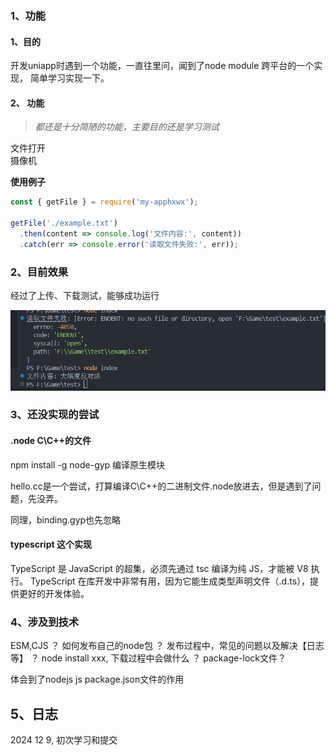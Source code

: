  ### 1、功能
 #### 1、目的
 开发uniapp时遇到一个功能，一直往里问，闻到了node module 跨平台的一个实现， 简单学习实现一下。  
#### 2、 功能   

> *都还是十分简陋的功能，主要目的还是学习测试*     

文件打开  
摄像机     


**使用例子**     
```js
const { getFile } = require('my-apphxwx');

getFile('./example.txt')
  .then(content => console.log('文件内容:', content))
  .catch(err => console.error('读取文件失败:', err));
```  

 ### 2、目前效果
 经过了上传、下载测试，能够成功运行      
      
 ![这是在其他文件中的测试结果，是能跑的](image.png)
 

 ### 3、还没实现的尝试
 #### .node C\C++的文件
 npm install -g node-gyp   编译原生模块

 hello.cc是一个尝试，打算编译C\C++的二进制文件.node放进去，但是遇到了问题，先没弄。

 同理，binding.gyp也先忽略

 #### typescript 这个实现
TypeScript 是 JavaScript 的超集，必须先通过 tsc 编译为纯 JS，才能被 V8 执行。
TypeScript 在库开发中非常有用，因为它能生成类型声明文件（.d.ts），提供更好的开发体验。

### 4、涉及到技术
ESM,CJS   ？
如何发布自己的node包 ？
发布过程中，常见的问题以及解决【日志等】 ？
node install xxx, 下载过程中会做什么 ？
package-lock文件？

体会到了nodejs  js  package.json文件的作用 

## 5、日志
2024 12 9, 初次学习和提交    
